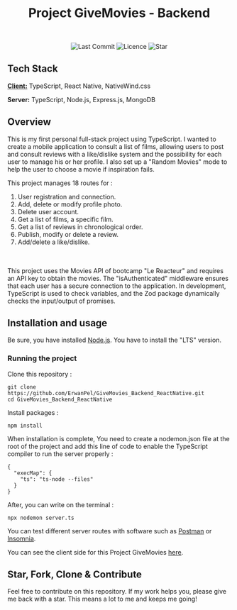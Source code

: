 <h1 align="center">
Project GiveMovies - Backend

</h1>

</br>

<p align="center">
	<img alt="Last Commit" src="https://img.shields.io/github/last-commit/ErwanPel/GiveMovies_Backend_ReactNative.svg?style=flat-square">
	<img alt="Licence" src="https://img.shields.io/github/license/ErwanPel/GiveMovies_Backend_ReactNative.svg?style=flat-square">
	<img alt="Star" src="https://img.shields.io/badge/you%20like%20%3F-STAR%20ME-blue.svg?style=flat-square">
</p>

## Tech Stack

[**Client:**](https://github.com/ErwanPel/GiveMovies_Frontend_ReactNative) TypeScript, React Native, NativeWind.css

**Server:** TypeScript, Node.js, Express.js, MongoDB


## Overview

This is my first personal full-stack project using TypeScript. I wanted to create a mobile application to consult a list of films, allowing users to post and consult reviews with a like/dislike system and the possibility for each user to manage his or her profile. I also set up a "Random Movies" mode to help the user to choose a movie if inspiration fails. 
</br>

This project manages 18 routes for :

1) User registration and connection.
2) Add, delete or modify profile photo.
3) Delete user account.
4) Get a list of films, a specific film.
5) Get a list of reviews in chronological order.
6) Publish, modify or delete a review.
7) Add/delete a like/dislike.

</br>


</br>
This project uses the Movies API of bootcamp "Le Reacteur" and requires an API key to obtain the movies.
The "isAuthenticated" middleware ensures that each user has a secure connection to the application.
In development, TypeScript is used to check variables, and the Zod package dynamically checks the input/output of promises.

## Installation and usage

Be sure, you have installed [Node.js](https://nodejs.org/en). You have to install the "LTS" version.

### Running the project

Clone this repository :

```
git clone https://github.com/ErwanPel/GiveMovies_Backend_ReactNative.git
cd GiveMovies_Backend_ReactNative
```

Install packages :

```
npm install

```

When installation is complete, You need to create a nodemon.json file at the root of the project and add this line of code to enable the TypeScript compiler to run the server properly :

```
{
  "execMap": {
    "ts": "ts-node --files"
  }
}

```
After, you can write on the terminal  :

```
npx nodemon server.ts

```


You can test different server routes with software such as [Postman](https://www.postman.com/) or [Insomnia](https://insomnia.rest/).

You can see the client side for this Project GiveMovies [here](https://github.com/ErwanPel/GiveMovies_Frontend_ReactNative).

## Star, Fork, Clone & Contribute

Feel free to contribute on this repository. If my work helps you, please give me back with a star. This means a lot to me and keeps me going!
